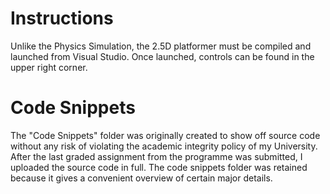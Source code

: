 # Instructions
Unlike the Physics Simulation, the 2.5D platformer must be compiled and launched from Visual Studio. Once launched, controls can be found in the upper right corner.

# Code Snippets
The "Code Snippets" folder was originally created to show off source code without any risk of violating the academic integrity policy of my University. After the last graded assignment from the 
programme was submitted, I uploaded the source code in full. The code snippets folder was retained because it gives a convenient overview of certain major details.
